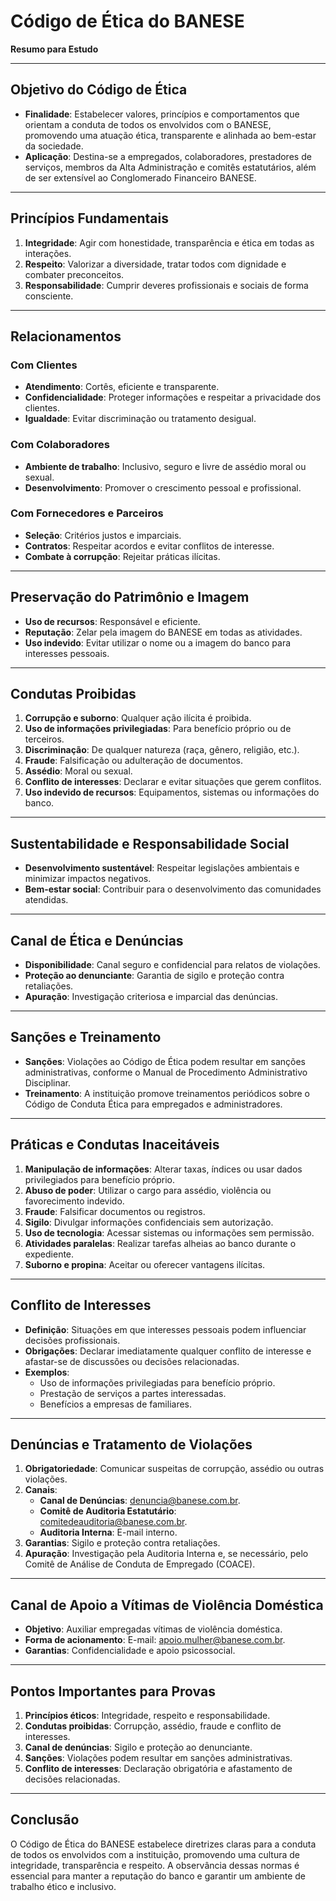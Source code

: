 # **Código de Ética do BANESE**  
**Resumo para Estudo**

---

## **Objetivo do Código de Ética**
- **Finalidade**: Estabelecer valores, princípios e comportamentos que orientam a conduta de todos os envolvidos com o BANESE, promovendo uma atuação ética, transparente e alinhada ao bem-estar da sociedade.  
- **Aplicação**: Destina-se a empregados, colaboradores, prestadores de serviços, membros da Alta Administração e comitês estatutários, além de ser extensível ao Conglomerado Financeiro BANESE.

---

## **Princípios Fundamentais**
1. **Integridade**: Agir com honestidade, transparência e ética em todas as interações.  
2. **Respeito**: Valorizar a diversidade, tratar todos com dignidade e combater preconceitos.  
3. **Responsabilidade**: Cumprir deveres profissionais e sociais de forma consciente.  

---

## **Relacionamentos**

### **Com Clientes**
- **Atendimento**: Cortês, eficiente e transparente.  
- **Confidencialidade**: Proteger informações e respeitar a privacidade dos clientes.  
- **Igualdade**: Evitar discriminação ou tratamento desigual.  

### **Com Colaboradores**
- **Ambiente de trabalho**: Inclusivo, seguro e livre de assédio moral ou sexual.  
- **Desenvolvimento**: Promover o crescimento pessoal e profissional.  

### **Com Fornecedores e Parceiros**
- **Seleção**: Critérios justos e imparciais.  
- **Contratos**: Respeitar acordos e evitar conflitos de interesse.  
- **Combate à corrupção**: Rejeitar práticas ilícitas.  

---

## **Preservação do Patrimônio e Imagem**
- **Uso de recursos**: Responsável e eficiente.  
- **Reputação**: Zelar pela imagem do BANESE em todas as atividades.  
- **Uso indevido**: Evitar utilizar o nome ou a imagem do banco para interesses pessoais.  

---

## **Condutas Proibidas**
1. **Corrupção e suborno**: Qualquer ação ilícita é proibida.  
2. **Uso de informações privilegiadas**: Para benefício próprio ou de terceiros.  
3. **Discriminação**: De qualquer natureza (raça, gênero, religião, etc.).  
4. **Fraude**: Falsificação ou adulteração de documentos.  
5. **Assédio**: Moral ou sexual.  
6. **Conflito de interesses**: Declarar e evitar situações que gerem conflitos.  
7. **Uso indevido de recursos**: Equipamentos, sistemas ou informações do banco.  

---

## **Sustentabilidade e Responsabilidade Social**
- **Desenvolvimento sustentável**: Respeitar legislações ambientais e minimizar impactos negativos.  
- **Bem-estar social**: Contribuir para o desenvolvimento das comunidades atendidas.  

---

## **Canal de Ética e Denúncias**
- **Disponibilidade**: Canal seguro e confidencial para relatos de violações.  
- **Proteção ao denunciante**: Garantia de sigilo e proteção contra retaliações.  
- **Apuração**: Investigação criteriosa e imparcial das denúncias.  

---

## **Sanções e Treinamento**
- **Sanções**: Violações ao Código de Ética podem resultar em sanções administrativas, conforme o Manual de Procedimento Administrativo Disciplinar.  
- **Treinamento**: A instituição promove treinamentos periódicos sobre o Código de Conduta Ética para empregados e administradores.  

---

## **Práticas e Condutas Inaceitáveis**
1. **Manipulação de informações**: Alterar taxas, índices ou usar dados privilegiados para benefício próprio.  
2. **Abuso de poder**: Utilizar o cargo para assédio, violência ou favorecimento indevido.  
3. **Fraude**: Falsificar documentos ou registros.  
4. **Sigilo**: Divulgar informações confidenciais sem autorização.  
5. **Uso de tecnologia**: Acessar sistemas ou informações sem permissão.  
6. **Atividades paralelas**: Realizar tarefas alheias ao banco durante o expediente.  
7. **Suborno e propina**: Aceitar ou oferecer vantagens ilícitas.  

---

## **Conflito de Interesses**
- **Definição**: Situações em que interesses pessoais podem influenciar decisões profissionais.  
- **Obrigações**: Declarar imediatamente qualquer conflito de interesse e afastar-se de discussões ou decisões relacionadas.  
- **Exemplos**:  
  - Uso de informações privilegiadas para benefício próprio.  
  - Prestação de serviços a partes interessadas.  
  - Benefícios a empresas de familiares.  

---

## **Denúncias e Tratamento de Violações**
1. **Obrigatoriedade**: Comunicar suspeitas de corrupção, assédio ou outras violações.  
2. **Canais**:  
   - **Canal de Denúncias**: denuncia@banese.com.br.  
   - **Comitê de Auditoria Estatutário**: comitedeauditoria@banese.com.br.  
   - **Auditoria Interna**: E-mail interno.  
3. **Garantias**: Sigilo e proteção contra retaliações.  
4. **Apuração**: Investigação pela Auditoria Interna e, se necessário, pelo Comitê de Análise de Conduta de Empregado (COACE).  

---

## **Canal de Apoio a Vítimas de Violência Doméstica**
- **Objetivo**: Auxiliar empregadas vítimas de violência doméstica.  
- **Forma de acionamento**: E-mail: apoio.mulher@banese.com.br.  
- **Garantias**: Confidencialidade e apoio psicossocial.  

---

## **Pontos Importantes para Provas**
1. **Princípios éticos**: Integridade, respeito e responsabilidade.  
2. **Condutas proibidas**: Corrupção, assédio, fraude e conflito de interesses.  
3. **Canal de denúncias**: Sigilo e proteção ao denunciante.  
4. **Sanções**: Violações podem resultar em sanções administrativas.  
5. **Conflito de interesses**: Declaração obrigatória e afastamento de decisões relacionadas.  

---

## **Conclusão**
O Código de Ética do BANESE estabelece diretrizes claras para a conduta de todos os envolvidos com a instituição, promovendo uma cultura de integridade, transparência e respeito. A observância dessas normas é essencial para manter a reputação do banco e garantir um ambiente de trabalho ético e inclusivo.